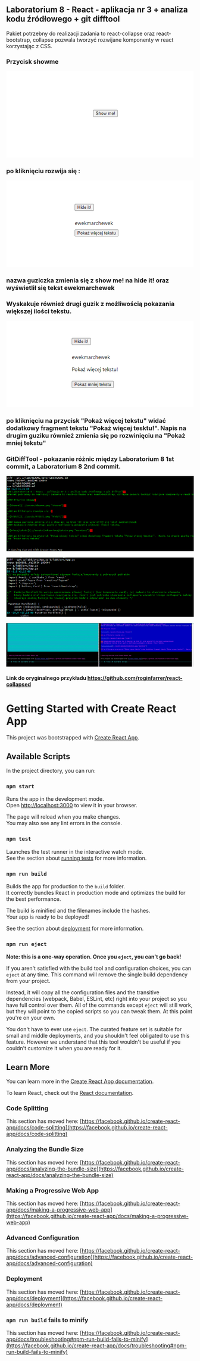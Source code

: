 ## Laboratorium 8 - React - aplikacja nr 3 + analiza kodu źródłowego + git difftool  
Pakiet potrzebny do realizacji zadania to react-collapse oraz react-bootstrap, collapse pozwala tworzyć rozwijane komponenty w react korzystając z CSS.

### Przycisk showme 

![showme](../assets/showme.png "showme")  

### po kliknięciu rozwija się : 

![hideit](../assets/hideit.png "hideit")  

### nazwa guziczka zmienia się z show me! na hide it! oraz wyświetlił się tekst ewekmarchewek
### Wyskakuje również drugi guzik z możliwością pokazania większej ilości tekstu.

![wiecejtekstu](../assets/pokazwiecejtekstu.png "moretext")  

### po kliknięciu na przycisk "Pokaż więcej tekstu" widać dodatkowy fragment tekstu "Pokaż więcej tesktu!".  Napis na drugim guziku również zmienia się po rozwinięciu na "Pokaż mniej tekstu"

### GitDiffTool - pokazanie różnic między Laboratorium 8 1st commit, a Laboratorium 8 2nd commit.
![gitdiff](../assets/gitdifftool.png "diff1")  

![gitdiff2](../assets/gitdifftool2.png "diff2")  

![gitdifftool](../assets/gitdifftool3.png "difftool")  

#### Link do oryginalnego przykładu https://github.com/roginfarrer/react-collapsed

# Getting Started with Create React App

This project was bootstrapped with [Create React App](https://github.com/facebook/create-react-app).

## Available Scripts

In the project directory, you can run:

### `npm start`

Runs the app in the development mode.\
Open [http://localhost:3000](http://localhost:3000) to view it in your browser.

The page will reload when you make changes.\
You may also see any lint errors in the console.

### `npm test`

Launches the test runner in the interactive watch mode.\
See the section about [running tests](https://facebook.github.io/create-react-app/docs/running-tests) for more information.

### `npm run build`

Builds the app for production to the `build` folder.\
It correctly bundles React in production mode and optimizes the build for the best performance.

The build is minified and the filenames include the hashes.\
Your app is ready to be deployed!

See the section about [deployment](https://facebook.github.io/create-react-app/docs/deployment) for more information.

### `npm run eject`

**Note: this is a one-way operation. Once you `eject`, you can't go back!**

If you aren't satisfied with the build tool and configuration choices, you can `eject` at any time. This command will remove the single build dependency from your project.

Instead, it will copy all the configuration files and the transitive dependencies (webpack, Babel, ESLint, etc) right into your project so you have full control over them. All of the commands except `eject` will still work, but they will point to the copied scripts so you can tweak them. At this point you're on your own.

You don't have to ever use `eject`. The curated feature set is suitable for small and middle deployments, and you shouldn't feel obligated to use this feature. However we understand that this tool wouldn't be useful if you couldn't customize it when you are ready for it.

## Learn More

You can learn more in the [Create React App documentation](https://facebook.github.io/create-react-app/docs/getting-started).

To learn React, check out the [React documentation](https://reactjs.org/).

### Code Splitting

This section has moved here: [https://facebook.github.io/create-react-app/docs/code-splitting](https://facebook.github.io/create-react-app/docs/code-splitting)

### Analyzing the Bundle Size

This section has moved here: [https://facebook.github.io/create-react-app/docs/analyzing-the-bundle-size](https://facebook.github.io/create-react-app/docs/analyzing-the-bundle-size)

### Making a Progressive Web App

This section has moved here: [https://facebook.github.io/create-react-app/docs/making-a-progressive-web-app](https://facebook.github.io/create-react-app/docs/making-a-progressive-web-app)

### Advanced Configuration

This section has moved here: [https://facebook.github.io/create-react-app/docs/advanced-configuration](https://facebook.github.io/create-react-app/docs/advanced-configuration)

### Deployment

This section has moved here: [https://facebook.github.io/create-react-app/docs/deployment](https://facebook.github.io/create-react-app/docs/deployment)

### `npm run build` fails to minify

This section has moved here: [https://facebook.github.io/create-react-app/docs/troubleshooting#npm-run-build-fails-to-minify](https://facebook.github.io/create-react-app/docs/troubleshooting#npm-run-build-fails-to-minify)
